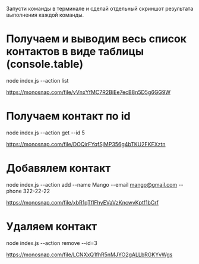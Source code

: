 Запусти команды в терминале и сделай отдельный скриншот результата выполнения каждой команды.

# Получаем и выводим весь список контактов в виде таблицы (console.table)

node index.js --action list

https://monosnap.com/file/vVnxYfMC7R2BiEe7ecB8n5D5g6GG9W

# Получаем контакт по id

node index.js --action get --id 5

https://monosnap.com/file/DOQirFYqfSjMP356g4bTKU2FKFXztn

# Добавялем контакт

node index.js --action add --name Mango --email mango@gmail.com --phone 322-22-22

https://monosnap.com/file/xbR1qTfIFhyEVaVzKncwvKptf1bCrf

# Удаляем контакт

node index.js --action remove --id=3

https://monosnap.com/file/LCNXxQ1fhR5nMJYO2gALLbRGKYvWgs
